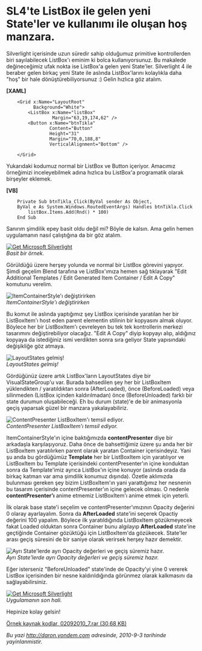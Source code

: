 # SL4'te ListBox ile gelen yeni State'ler ve kullanımı ile oluşan hoş manzara. 

Silverlight içerisinde uzun süredir sahip olduğumuz primitive
kontrollerden biri sayılabilecek ListBox'ı eminim ki bolca
kullanıyorsunuz. Bu makalede değineceğimiz ufak nokta ise ListBox'a
gelen yeni State'ler. Silverlight 4 ile beraber gelen birkaç yeni State
ile aslında ListBox'larını kolaylıkla daha "hoş" bir hale
dönüştürebiliyorsunuz :) Gelin hızlıca göz atalım.

**[XAML]**

``` {style="font-family: consolas"}
    <Grid x:Name="LayoutRoot"
          Background="White">
        <ListBox x:Name="listBox"
                 Margin="63,19,174,62" />
        <Button x:Name="btnTikla"
                Content="Button"
                Height="31"
                Margin="70,0,188,8"
                VerticalAlignment="Bottom" />
 
    </Grid>
```

Yukarıdaki kodumuz normal bir ListBox ve Button içeriyor. Amacımız
örneğimizi inceleyebilmek adına hızlıca bu ListBox'a programatik olarak
birşeyler eklemek.

**[VB]**

``` {style="font-family: consolas"}
    Private Sub btnTikla_Click(ByVal sender As Object, 
    ByVal e As System.Windows.RoutedEventArgs) Handles btnTikla.Click
        listBox.Items.Add(Rnd() * 100)
    End Sub
```

Sanırım şimdilik epey basit oldu değil mi? Böyle de kalsın. Ama gelin
hemen uygulamanın nasıl çalıştığına da bir göz atalım.

[![Get Microsoft
Silverlight](http://go.microsoft.com/fwlink/?LinkId=161376)](http://go.microsoft.com/fwlink/?LinkID=149156&v=4.0.50401.0)\
*Basit bir örnek.*

Görüldüğü üzere herşey yolunda ve normal bir ListBox görevini yapıyor.
Şimdi geçelim Blend tarafına ve ListBox'ımıza hemen sağ tıklayarak "Edit
Additional Templates / Edit Generated Item Container / Edit A Copy"
komutunu verelim.

![ItemContainerStyle'ı
değiştirirken](../media/SL4te_ListBox_ile_gelen_yeni_Stateler_ve_kullanimi_ile_olusan_hos_manzara/02092010_2.png)\
*ItemContainerStyle'ı değiştirirken*

Bu komut ile aslında yaptığımız şey ListBox içerisinde yaratılan her bir
ListBoxItem'ı host eden parent elementin stilinin bir kopyasını almak
oluyor. Böylece her bir ListBoxItem'ı çevreleyen bu tek tek kontrollerin
merkezi tasarımını değiştirebiliyor olacağız. "Edit A Copy" diyip
kopyayı alıp, aldığınız kopyaya da istediğiniz ismi verdikten sonra sıra
geliyor State yapısındaki değişikliğe göz atmaya.

![LayoutStates
gelmiş!](../media/SL4te_ListBox_ile_gelen_yeni_Stateler_ve_kullanimi_ile_olusan_hos_manzara/02092010_3.png)\
*LayoutStates gelmiş!*

Gördüğünüz üzere artık ListBox'ların LayoutStates diye bir
VisualStateGroup'u var. Burada bahsedilen şey her bir ListBoxItem
yüklendikten / yaratıldıktan sonra (AfterLoaded), önce (BeforeLoaded)
veya silinmeden (ListBox içinden kaldırılmadan) önce (BeforeUnloaded)
farklı bir state durumun oluşabileceği. Eh bu durum (state)'e de bir
animasyonla geçiş yaparsak güzel bir manzara yakalayabiliriz.

![ContentPresenter ListBoxItem'ı temsil
ediyor.](../media/SL4te_ListBox_ile_gelen_yeni_Stateler_ve_kullanimi_ile_olusan_hos_manzara/02092010_4.png)\
*ContentPresenter ListBoxItem'ı temsil ediyor.*

ItemContainerStyle'ın içine baktığımızda **contentPresenter** diye bir
arkadaşla karşılaşıyoruz. Daha önce de bahsettiğimiz üzere şu anda her
bir ListBoxItem yaratılırken parent olarak yaratan Container
içerisindeyiz. Yani şu anda bu gördüğümüz **Template** her bir
ListBoxItem için yaratılıyor ve ListBoxItem bu Template içerisindeki
contentPresenter'ın içine konduktan sonra da Template'imiz ayrıca
ListBox'ın içine konuyor (aslında orada da birkaç katman var ama
şimdilik konumuz dışında). Özetle aklımızda bulunması gereken şey bizim
ListBoxItem'ın yani yarattığımız her nesnenin bu tasarım içerisinde
contentPresenter'ın içine gelecek olması. O nedenle
**contentPresenter'ı** anime etmemiz ListBoxItem'ı anime etmek için
yeterli.

İlk olarak base state'i seçelim ve contentPresenter'ımızının Opacity
değerini 0 olaray ayarlayalım. Sonra da **AfterLoaded** state'ini
seçerek Opactiy değerini 100 yapalım. Böylece ilk yaratıldığında
ListBoxItem gözükmeyecek fakat Loaded olduktan sonra Container bunu
algılayıp **AfterLoaded** state'ine geçtiğinde Container gözüktüğü için
ListBoxItem'da gözükecek. State'ler arası geçiş süresini de bir saniye
olarak verirsek herşey hazır demektir.

![Ayrı State'lerde ayrı Opacity değerleri ve geçiş süremiz
hazır.](../media/SL4te_ListBox_ile_gelen_yeni_Stateler_ve_kullanimi_ile_olusan_hos_manzara/02092010_5.png)\
*Ayrı State'lerde ayrı Opacity değerleri ve geçiş süremiz hazır.*

Eğer isterseniz "BeforeUnloaded" state'inde de Opacity'yi yine 0 vererek
ListBox içerisinden bir nesne kaldırıldığında görünmez olarak kalkmasını
da sağlayabilirsiniz.

[![Get Microsoft
Silverlight](http://go.microsoft.com/fwlink/?LinkId=161376)](http://go.microsoft.com/fwlink/?LinkID=149156&v=4.0.50401.0)\
*Uygulamanın son hali.*

Hepinize kolay gelsin!

[Örnek kaynak kodlar, 02092010\_7.rar (30,68
KB)](../media/SL4te_ListBox_ile_gelen_yeni_Stateler_ve_kullanimi_ile_olusan_hos_manzara/02092010_7.rar)


*Bu yazi http://daron.yondem.com adresinde, 2010-9-3 tarihinde yayinlanmistir.*